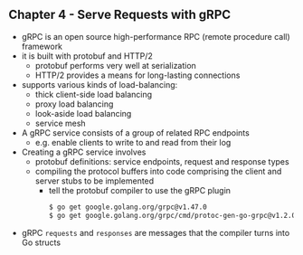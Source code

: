 ## Chapter 4 - Serve Requests with gRPC

- gRPC is an open source high-performance RPC (remote procedure call) framework
- it is built with protobuf and HTTP/2
  - protobuf performs very well at serialization
  - HTTP/2 provides a means for long-lasting connections
- supports various kinds of load-balancing:
  - thick client-side load balancing
  - proxy load balancing
  - look-aside load balancing
  - service mesh
- A gRPC service consists of a group of related RPC endpoints
  - e.g. enable clients to write to and read from their log
- Creating a gRPC service involves
  - protobuf definitions: service endpoints, request and response types
  - compiling the protocol buffers into code comprising the client and server stubs to be implemented
    - tell the protobuf compiler to use the gRPC plugin
      ```bash
      $ go get google.golang.org/grpc@v1.47.0
      $ go get google.golang.org/grpc/cmd/protoc-gen-go-grpc@v1.2.0
      ```
- gRPC `requests` and `responses` are messages that the compiler turns into Go structs
